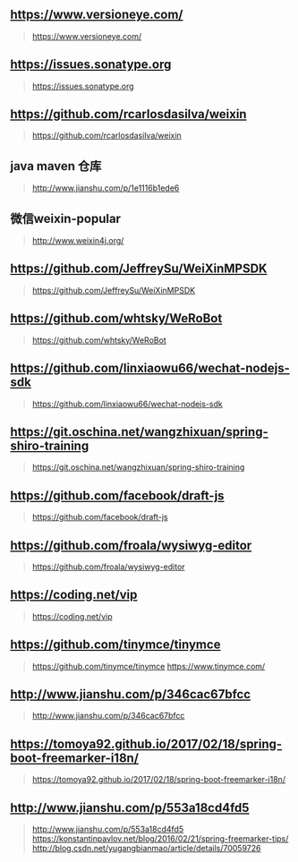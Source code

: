 ## https://www.versioneye.com/
> https://www.versioneye.com/
## https://issues.sonatype.org
> https://issues.sonatype.org
## https://github.com/rcarlosdasilva/weixin
> https://github.com/rcarlosdasilva/weixin
## java  maven 仓库
> http://www.jianshu.com/p/1e1116b1ede6
## 微信weixin-popular
> http://www.weixin4j.org/
## https://github.com/JeffreySu/WeiXinMPSDK
> https://github.com/JeffreySu/WeiXinMPSDK
## https://github.com/whtsky/WeRoBot
> https://github.com/whtsky/WeRoBot
## https://github.com/linxiaowu66/wechat-nodejs-sdk
> https://github.com/linxiaowu66/wechat-nodejs-sdk
## https://git.oschina.net/wangzhixuan/spring-shiro-training
> https://git.oschina.net/wangzhixuan/spring-shiro-training
## https://github.com/facebook/draft-js
> https://github.com/facebook/draft-js
## https://github.com/froala/wysiwyg-editor
> https://github.com/froala/wysiwyg-editor
## https://coding.net/vip
> https://coding.net/vip
## https://github.com/tinymce/tinymce
> https://github.com/tinymce/tinymce
> https://www.tinymce.com/
## http://www.jianshu.com/p/346cac67bfcc
> http://www.jianshu.com/p/346cac67bfcc
## https://tomoya92.github.io/2017/02/18/spring-boot-freemarker-i18n/
> https://tomoya92.github.io/2017/02/18/spring-boot-freemarker-i18n/
## http://www.jianshu.com/p/553a18cd4fd5
> http://www.jianshu.com/p/553a18cd4fd5
> https://konstantinpavlov.net/blog/2016/02/21/spring-freemarker-tips/
> http://blog.csdn.net/yugangbianmao/article/details/70059726
